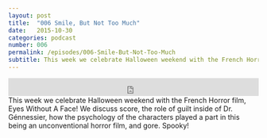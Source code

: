 ```yaml
---
layout: post
title:  "006 Smile, But Not Too Much"
date:   2015-10-30
categories: podcast
number: 006
permalink: /episodes/006-Smile-But-Not-Too-Much
subtitle: This week we celebrate Halloween weekend with the French Horror film, Eyes Without A Face! We discuss score, the role of guilt inside of Dr. Génnessier, how the psychology of the characters played a part in this being an unconventional horror film, and gore. Spooky!
---
```


<iframe frameborder='0' height='36px' scrolling='no' seamless src='https://simplecast.fm/e/19384?style=dark' width='100%'></iframe>

<br>
<span class="episode_text">
This week we celebrate Halloween weekend with the French Horror film, Eyes Without A Face! We discuss score, the role of guilt inside of Dr. Génnessier, how the psychology of the characters played a part in this being an unconventional horror film, and gore. Spooky!
</span>
<br><br>
